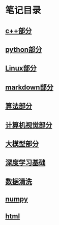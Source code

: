 # 笔记目录  

## [c++部分](c++.md)
## [python部分](python.md)
## [Linux部分](Linux.md)
## [markdown部分](markdown.md)
## [算法部分](算法.md)
## [计算机视觉部分](cv.md)
## [大模型部分](大模型.md)
## [深度学习基础](深度学习.md)
## [数据清洗](数据清洗.md)
## [numpy](numpy.md)
## [html](html.md)